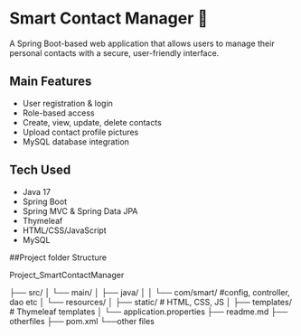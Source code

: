 # Smart Contact Manager 📇

A Spring Boot-based web application that allows users to manage their personal contacts with a secure, user-friendly interface.

##  Main Features
- User registration & login
- Role-based access 
- Create, view, update, delete contacts
- Upload contact profile pictures
- MySQL database integration

## Tech Used
- Java 17
- Spring Boot
- Spring MVC & Spring Data JPA
- Thymeleaf
- HTML/CSS/JavaScript
- MySQL

##Project folder Structure

Project_SmartContactManager

├── src/
│   └── main/
│       ├── java/
│       │   └── com/smart/  #config, controller, dao etc
│       └── resources/
│           ├── static/         # HTML, CSS, JS
│           ├── templates/      # Thymeleaf templates
│           └── application.properties
├── readme.md
├── otherfiles
├── pom.xml 
└──other files
